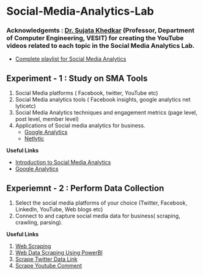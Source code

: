 # Social-Media-Analytics-Lab

### Acknowledgemts : [Dr. Sujata Khedkar](https://www.linkedin.com/in/sujata-khedkar-009971294/) (Professor, Department of Computer Engineering, VESIT) for creating the YouTube videos related to each topic in the Social Media Analytics Lab. 
- [Complete playlist for Social Media Analytics](http://bit.ly/3JR1wlK)

## Experiment - 1 : Study on SMA Tools
1. Social Media platforms ( Facebook, twitter, YouTube etc)
2. Social Media analytics tools ( Facebook insights, google analytics net lyticetc)
3. Social Media Analytics techniques and engagement metrics (page level, post level,	member level)
4. Applications of Social media analytics for business.
   - [Google Analytics](https://marketingplatform.google.com/about/analytics/)
   - [Netlytic](https://netlytic.org/)
  
**Useful Links**
- [Introduction to Social Media Analytics](https://www.youtube.com/watch?v=__vVQQ_j04Y)
- [Google Analytics](https://www.youtube.com/watch?v=BWE49rnDJsQ&t=74s)


## Experiemnt - 2 : Perform Data Collection
1. Select the social media platforms of your choice (Twitter, Facebook, LinkedIn, YouTube, Web blogs etc)
2. Connect to and capture social media data for business( scraping, crawling, parsing).

**Useful Links**
1. [Web Scraping](https://www.youtube.com/watch?v=43Yqmv8Ez60)
3. [Web Data Scraping Using PowerBI](https://youtu.be/guPs9njdNUE)
4. [Scrape Twitter Data Link](https://youtu.be/7Kl9SGaD9Lg)
5. [Scrape Youtube Comment](https://youtu.be/ml8sEJVnr4k)
